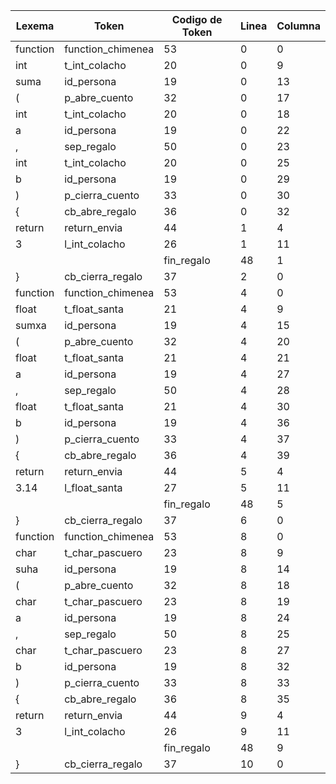 | Lexema   | Token             | Codigo de Token | Linea | Columna |
| -------- | ----------------- | --------------- | ----- | ------- |
| function | function_chimenea | 53              | 0     | 0       |
| int      | t_int_colacho     | 20              | 0     | 9       |
| suma     | id_persona        | 19              | 0     | 13      |
| (        | p_abre_cuento     | 32              | 0     | 17      |
| int      | t_int_colacho     | 20              | 0     | 18      |
| a        | id_persona        | 19              | 0     | 22      |
| ,        | sep_regalo        | 50              | 0     | 23      |
| int      | t_int_colacho     | 20              | 0     | 25      |
| b        | id_persona        | 19              | 0     | 29      |
| )        | p_cierra_cuento   | 33              | 0     | 30      |
| {        | cb_abre_regalo    | 36              | 0     | 32      |
| return   | return_envia      | 44              | 1     | 4       |
| 3        | l_int_colacho     | 26              | 1     | 11      |
| |        | fin_regalo        | 48              | 1     | 12      |
| }        | cb_cierra_regalo  | 37              | 2     | 0       |
| function | function_chimenea | 53              | 4     | 0       |
| float    | t_float_santa     | 21              | 4     | 9       |
| sumxa    | id_persona        | 19              | 4     | 15      |
| (        | p_abre_cuento     | 32              | 4     | 20      |
| float    | t_float_santa     | 21              | 4     | 21      |
| a        | id_persona        | 19              | 4     | 27      |
| ,        | sep_regalo        | 50              | 4     | 28      |
| float    | t_float_santa     | 21              | 4     | 30      |
| b        | id_persona        | 19              | 4     | 36      |
| )        | p_cierra_cuento   | 33              | 4     | 37      |
| {        | cb_abre_regalo    | 36              | 4     | 39      |
| return   | return_envia      | 44              | 5     | 4       |
| 3.14     | l_float_santa     | 27              | 5     | 11      |
| |        | fin_regalo        | 48              | 5     | 15      |
| }        | cb_cierra_regalo  | 37              | 6     | 0       |
| function | function_chimenea | 53              | 8     | 0       |
| char     | t_char_pascuero   | 23              | 8     | 9       |
| suha     | id_persona        | 19              | 8     | 14      |
| (        | p_abre_cuento     | 32              | 8     | 18      |
| char     | t_char_pascuero   | 23              | 8     | 19      |
| a        | id_persona        | 19              | 8     | 24      |
| ,        | sep_regalo        | 50              | 8     | 25      |
| char     | t_char_pascuero   | 23              | 8     | 27      |
| b        | id_persona        | 19              | 8     | 32      |
| )        | p_cierra_cuento   | 33              | 8     | 33      |
| {        | cb_abre_regalo    | 36              | 8     | 35      |
| return   | return_envia      | 44              | 9     | 4       |
| 3        | l_int_colacho     | 26              | 9     | 11      |
| |        | fin_regalo        | 48              | 9     | 12      |
| }        | cb_cierra_regalo  | 37              | 10    | 0       |
